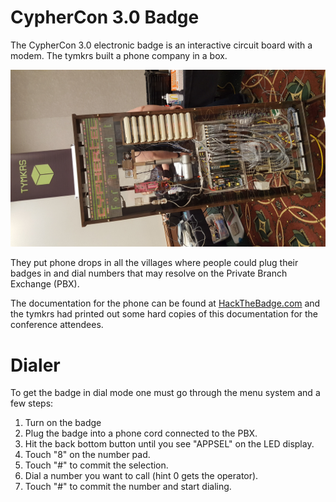 # CypherCon 3.0 Badge

The CypherCon 3.0 electronic badge is an interactive circuit board with a
modem. The tymkrs built a phone company in a box.

![Phone company in a box](pictures/20180412_121137.jpg)

They put phone drops in all the villages where people could plug their badges
in and dial numbers that may resolve on the Private Branch Exchange (PBX).

The documentation for the phone can be found at
[HackTheBadge.com](http://hackthebadge.com/cyphercon-badge-3-0-documentation/)
and the tymkrs had printed out some hard copies of this documentation for the
conference attendees.

# Dialer

To get the badge in dial mode one must go through the menu system and a few
steps:  

1. Turn on the badge
2. Plug the badge into a phone cord connected to the PBX.
3. Hit the back bottom button until you see "APPSEL" on the LED display.
4. Touch "8" on the number pad.
5. Touch "#" to commit the selection.
6. Dial a number you want to call (hint 0 gets the operator).
7. Touch "#" to commit the number and start dialing.
